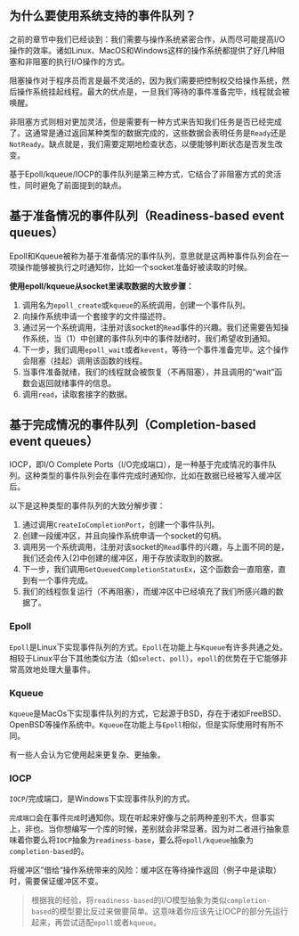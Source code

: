 ## 为什么要使用系统支持的事件队列？

之前的章节中我们已经谈到：我们需要与操作系统紧密合作，从而尽可能提高I/O操作的效率。诸如Linux、MacOS和Windows这样的操作系统都提供了好几种阻塞和非阻塞的执行I/O操作的方式。

阻塞操作对于程序员而言是最不灵活的，因为我们需要把控制权交给操作系统，然后操作系统挂起线程。最大的优点是，一旦我们等待的事件准备完毕，线程就会被唤醒。

非阻塞方式则相对更加灵活，但是需要有一种方式来告知我们任务是否已经完成了。这通常是通过返回某种类型的数据完成的，这些数据会表明任务是`Ready`还是`NotReady`。缺点就是，我们需要定期地检查状态，以便能够判断状态是否发生改变。

基于Epoll/kqueue/IOCP的事件队列是第三种方式，它结合了非阻塞方式的灵活性，同时避免了前面提到的缺点。

## 基于准备情况的事件队列（Readiness-based event queues）

Epoll和Kqueue被称为基于准备情况的事件队列，意思就是这两种事件队列会在一项操作能够被执行之时通知你，比如一个socket准备好被读取的时候。

**使用epoll/kqueue从socket里读取数据的大致步骤：**

1. 调用名为`epoll_create`或`kqueue`的系统调用，创建一个事件队列。
2. 向操作系统申请一个套接字的文件描述符。
3. 通过另一个系统调用，注册对该socket的`Read`事件的兴趣。我们还需要告知操作系统，当（1）中创建的事件队列中的事件就绪时，我们希望收到通知。
4. 下一步，我们调用`epoll_wait`或者`kevent`，等待一个事件准备完毕。这个操作会阻塞（挂起）调用该函数的线程。
5. 当事件准备就绪，我们的线程就会被恢复（不再阻塞），并且调用的“wait”函数会返回就绪事件的信息。
6. 调用`read`，读取套接字的数据。

## 基于完成情况的事件队列（Completion-based event queues）

IOCP，即I/O Complete Ports（I/O完成端口），是一种基于完成情况的事件队列。这种类型的事件队列会在事件完成时通知你，比如在数据已经被写入缓冲区后。

以下是这种类型的事件队列的大致分解步骤：

1. 通过调用`CreateIoCompletionPort`，创建一个事件队列。
2. 创建一段缓冲区，并且向操作系统申请一个socket的句柄。
3. 调用另一个系统调用，注册对该socket的`Read`事件的兴趣，与上面不同的是，我们还会传入(2)中创建的缓冲区，用于存放读取到的数据。
4. 下一步，我们调用`GetQueuedCompletionStatusEx`，这个函数会一直阻塞，直到有一个事件完成。
5. 我们的线程恢复运行（不再阻塞），而缓冲区中已经填充了我们所感兴趣的数据了。



### Epoll

`Epoll`是Linux下实现事件队列的方式。`Epoll`在功能上与`Kqueue`有许多共通之处。相较于Linux平台下其他类似方法（如`select`、`poll`），`epoll`的优势在于它能够非常高效地处理大量事件。

### Kqueue

`Kqueue`是MacOs下实现事件队列的方式，它起源于BSD，存在于诸如FreeBSD、OpenBSD等操作系统中。`Kqueue`在功能上与`Epoll`相似，但是实际使用时有所不同。

有一些人会认为它使用起来更复杂、更抽象。

### IOCP

`IOCP`/完成端口，是Windows下实现事件队列的方式。

`完成端口`会在事件`完成`时通知你。现在听起来好像与之前两种差别不大，但事实上，非也。当你想编写一个库的时候，差别就会非常显著。因为对二者进行抽象意味着你要么将`IOCP`抽象为`readiness-base`，要么将`epoll/kqueue`抽象为`completion-based`的。

将缓冲区”借给“操作系统带来的风险：缓冲区在等待操作返回（例子中是读取）时，需要保证缓冲区不变。

> 根据我的经验，将`readiness-based`的I/O模型抽象为类似`completion-based`的模型要比反过来做要简单。这意味着你应该先让IOCP的部分先运行起来，再尝试适配`epoll`或者`kqueue`。